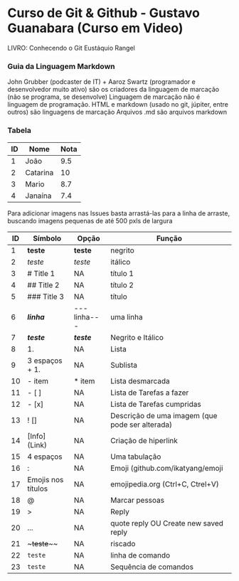 # Curso de Git & Github - Gustavo Guanabara (Curso em Video)

LIVRO:
Conhecendo o Git
Eustáquio Rangel

### Guia da Linguagem **Markdown**

John Grubber (podcaster de IT) + Aaroz Swartz (programador e desenvolvedor muito ativo) são os criadores da linguagem de marcação (não se programa, se desenvolve)
    Linguagem de marcação não é linguagem de programação.
    HTML e markdown (usado no git, júpiter, entre outros) são linguagens de marcação
    Arquivos .md são arquivos markdown

### Tabela
ID | Nome | Nota
---|---|---
1 | João | 9.5
2 | Catarina | 10
3 | Mario | 8.7
4 | Janaína | 7.4

Para adicionar imagens nas Issues basta arrastá-las para a linha de arraste, buscando imagens pequenas de até 500 pxls de largura

ID | Símbolo | Opção | Função
---|---|---|---
1 | **teste** | __teste__ | negrito
2 | *teste* | _teste_ | itálico
3 | # Title 1 | NA | título 1
4 | ## Title 2 | NA | título 2
5 | ### Title 3| NA | título 
6 | ***linha*** | ---linha--- | uma linha
7 | __*teste*__ | **_teste_** | Negrito e Itálico
8 | 1. | NA | Lista
9 | 3 espaços + 1. | NA | Sublista
10 | - item | * item | Lista desmarcada
11 | - [ ] | NA | Lista de Tarefas a fazer
12 | - [x] | NA | Lista de Tarefas cumpridas
13 | ! [] | NA | Descrição de uma imagem (que pode ser alterada)
14 | [Info] (Link) | NA | Criação de hiperlink
15 | 4 espaços | NA | Uma tabulação
16 | : | NA | Emoji (github.com/ikatyang/emoji
17 | Emojis nos títulos | NA | emojipedia.org (Ctrl+C, Ctrel+V)
18 | @ | NA | Marcar pessoas
19 | > | NA | Reply
20 | ... | NA | quote reply OU Create new saved reply
21 | ~~~teste~~~~ | NA | riscado
22 |`teste`| NA | linha de comando
23 |```teste``` | NA | Sequência de comandos
